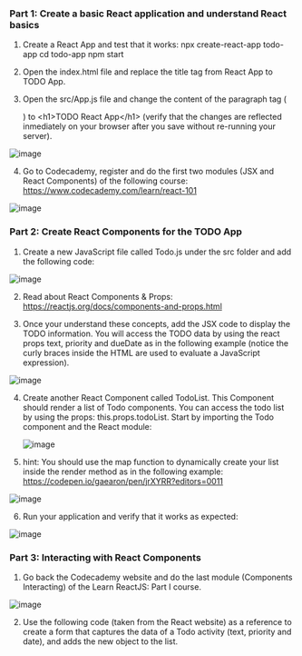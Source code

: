 
### Part 1: Create a basic React application and understand React basics

1. Create a React App and test that it works:
  npx create-react-app todo-app
  cd todo-app
  npm start
  
2. Open the index.html file and replace the title tag from React App to TODO App.

3. Open the src/App.js file and change the content of the paragraph tag (<p>) to &lt;h1&gt;TODO React App&lt;/h1&gt; (verify that the changes are reflected inmediately on your browser after you save without re-running your server).
  
  ![image](https://user-images.githubusercontent.com/48265107/107611866-f45ed980-6c12-11eb-9d33-331e7a0d2b05.png)

  

4. Go to Codecademy, register and do the first two modules (JSX and React Components) of the following course: https://www.codecademy.com/learn/react-101

![image](https://user-images.githubusercontent.com/48265107/107611907-0b9dc700-6c13-11eb-9d31-d2febfeef630.png)


### Part 2: Create React Components for the TODO App

1. Create a new JavaScript file called Todo.js under the src folder and add the following code:

![image](https://user-images.githubusercontent.com/48265107/107611981-2f610d00-6c13-11eb-9b8b-e89fff900b96.png)

2. Read about React Components & Props: https://reactjs.org/docs/components-and-props.html

3. Once your understand these concepts, add the JSX code to display the TODO information. You will access the TODO data by using the react props text, priority and dueDate as in the following example (notice the curly braces inside the HTML are used to evaluate a JavaScript expression).
  
  ![image](https://user-images.githubusercontent.com/48265107/107612041-56b7da00-6c13-11eb-820e-bd60ff843851.png)

4. Create another React Component called TodoList. This Component should render a list of Todo components. You can access the todo list by using the props: this.props.todoList. Start by importing the Todo component and the React module:
    
    ![image](https://user-images.githubusercontent.com/48265107/107612121-89fa6900-6c13-11eb-9b80-fa89eadbc512.png)
  
5. hint: You should use the map function to dynamically create your list inside the render method as in the following example: https://codepen.io/gaearon/pen/jrXYRR?editors=0011

![image](https://user-images.githubusercontent.com/48265107/107612189-b1e9cc80-6c13-11eb-92ea-9eb8e4ff9650.png)

6. Run your application and verify that it works as expected:

![image](https://user-images.githubusercontent.com/48265107/107612243-caf27d80-6c13-11eb-9aec-392bcf9a111a.png)


### Part 3: Interacting with React Components


1. Go back the Codecademy website and do the last module (Components Interacting) of the Learn ReactJS: Part I course.

![image](https://user-images.githubusercontent.com/48265107/107612308-f6756800-6c13-11eb-88c2-dd4621b2c47e.png)

2. Use the following code (taken from the React website) as a reference to create a form that captures the data of a Todo activity (text, priority and date), and adds the new object to the list.



